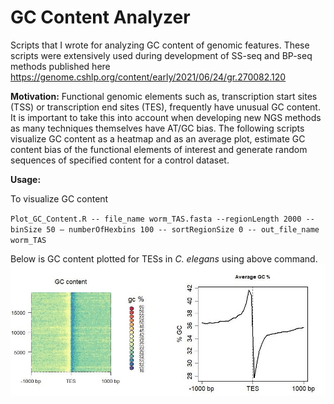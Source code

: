 # GC Content Analyzer
Scripts that I wrote for analyzing GC content of genomic features. These scripts were extensively used during development of SS-seq and BP-seq methods published here https://genome.cshlp.org/content/early/2021/06/24/gr.270082.120

**Motivation:** Functional genomic elements such as, transcription start sites (TSS) or transcription end sites (TES), frequently have unusual GC content. It is important to take this into account when developing new NGS methods as many techniques themselves have AT/GC bias. The following scripts visualize GC content as a heatmap and as an average plot, estimate GC content bias of the functional elements of interest and generate random sequences of specified content for a control dataset.

**Usage:**

To visualize GC content 

``Plot_GC_Content.R -- file_name worm_TAS.fasta --regionLength 2000 -- binSize 50 – numberOfHexbins 100 -- sortRegionSize 0 -- out_file_name worm_TAS ``

Below is GC content plotted for TESs in *C. elegans* using above command.
<img src=./Image_1.jpg> 
